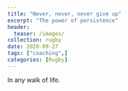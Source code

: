 ```yaml
---
title: "Never, never, never give up"
excerpt: "The power of persistence"
header:
  teaser: /images/
collection: rugby
date: 2020-09-27
tags: ["coaching",]
categories: [Rugby]
---
```


In any walk of life.
